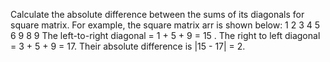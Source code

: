 Calculate the absolute difference between the 
sums of its diagonals for square matrix.
 For example, the square matrix arr is shown below: 1 2 3 4 5 6 9 8 9 
 The left-to-right diagonal = 1 + 5 + 9 = 15 . The right to left 
 diagonal = 3 + 5 + 9 = 17. Their absolute difference is |15 - 17| = 2.
